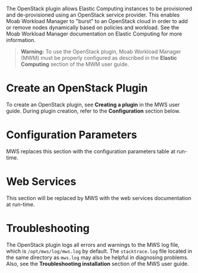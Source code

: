 The OpenStack plugin allows Elastic Computing instances to be provisioned and de-provisioned using an OpenStack 
service provider.  This enables Moab Workload Manager to "burst" to an OpenStack cloud 
in order to add or remove nodes dynamically based on policies and workload. See the Moab Workload Manager 
documentation on Elastic Computing for more information.

> **Warning:** To use the OpenStack plugin, Moab Workload Manager (MWM) must be properly configured
> as described in the **Elastic Computing** section of the MWM user guide.

# Create an OpenStack Plugin

To create an OpenStack plugin, see **Creating a plugin** in the MWS user guide.  During plugin creation, refer to the
**Configuration** section below.

# Configuration Parameters

<div class="configuration-table">MWS replaces this section with the configuration parameters table at run-time.</div>

# Web Services

<div class="webservice-sections">This section will be replaced by MWS with the web services documentation at run-time.</div>

# Troubleshooting

The OpenStack plugin logs all errors and warnings to the MWS log file, which is `/opt/mws/log/mws.log` by default.
The `stacktrace.log` file located in the same directory as `mws.log` may also be helpful in diagnosing problems.
Also, see the **Troubleshooting installation** section of the MWS user guide.